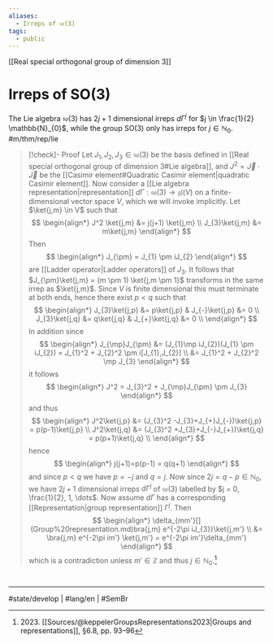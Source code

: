 ```yaml
---
aliases:
  - Irreps of 𝔰𝔬(3)
tags:
  - public
---
```

[[Real special orthogonal group of dimension 3]]
# Irreps of SO(3)

The Lie algebra $\mathfrak{so}(3)$ has $2j+1$ dimensional irreps $d\Gamma^j$ for $j \in \frac{1}{2} \mathbb{N}_{0}$,
while the group $\mathrm{SO}(3)$ only has irreps for $j \in \mathbb{N}_{0}$. #m/thm/rep/lie 

> [!check]- Proof
> Let $J_{1},J_{2},J_{3} \in \mathfrak{so}(3)$ be the basis defined in [[Real special orthogonal group of dimension 3#Lie algebra]],
> and $J^2 = \vec J \cdot \vec J$ be the [[Casimir element#Quadratic Casimir element|quadratic Casimir element]].
> Now consider a [[Lie algebra representation|representation]] $d\Gamma : \mathfrak{so}(3) \to \mathfrak{gl}(V)$ on a finite-dimensional vector space $V$,
> which we will invoke implicitly.
> Let $\ket{j,m} \in V$ such that
> $$
> \begin{align*}
> J^2 \ket{j,m} &= j(j+1) \ket{j,m} \\
> J_{3}\ket{j,m} &= m\ket{j,m} 
> \end{align*}
> $$
> Then
> $$
> \begin{align*}
> J_{\pm} = J_{1} \pm iJ_{2}
> \end{align*}
> $$
> are [[Ladder operator|Ladder operators]] of $J_{3}$.
> It follows that $J_{\pm}\ket{j,m} = (m \pm 1) \ket{j,m \pm 1}$ transforms in the same irrep as $\ket{j,m}$.
> Since $V$ is finite dimensional this must terminate at both ends,
> hence there exist $p < q$ such that
> $$
> \begin{align*}
> J_{3}\ket{j,p}  &= p\ket{j,p} & J_{-}\ket{j,p} &= 0 \\ 
> J_{3}\ket{j,q}  &= q\ket{j,q} & J_{+}\ket{j,q} &= 0 \\ 
> \end{align*}
> $$
> In addition since
> $$
> \begin{align*}
> J_{\mp}J_{\pm} &= (J_{1}\mp iJ_{2})(J_{1} \pm iJ_{2}) = J_{1}^2 + J_{2}^2 \pm i[J_{1},J_{2}] \\
> &= J_{1}^2 + J_{2}^2 \mp J_{3}
> \end{align*}
> $$
> it follows
> $$
> \begin{align*}
> J^2 = J_{3}^2 + J_{\mp}J_{\pm} \pm J_{3}
> \end{align*}
> $$
> and thus
> $$
> \begin{align*}
> J^2\ket{j,p} &=  (J_{3}^2 -J_{3}+J_{+}J_{-})\ket{j,p} = p(p-1)\ket{j,p} \\
> J^2\ket{j,q} &=  (J_{3}^2 +J_{3}+J_{-}J_{+})\ket{j,q} = p(p+1)\ket{j,q} \\
> \end{align*}
> $$
> hence
> $$
> \begin{align*}
> j(j+1)=p(p-1) = q(q+1)
> \end{align*}
> $$
> and since $p<q$ we have $p = -j$ and $q = j$.
> Now since $2j =q-p \in \mathbb{N}_{0}$,
> we have $2j+1$ dimensional irreps $d\Gamma^j$ of $\mathfrak{so}(3)$ labelled by $j = 0, \frac{1}{2}, 1, \dots$.
> Now assume $d\Gamma$ has a corresponding [[Representation|group representation]] $\Gamma^j$.
> Then
> $$
> \begin{align*}
> \delta_{mm'}[](Group%20representation.md)bra{j,m} e^{-2\pi iJ_{3}}\ket{j,m'} \\ &= \bra{j,m} e^{-2\pi im'} \ket{j,m'}
> = e^{-2\pi im'}\delta_{mm'}  
> \end{align*}
> $$
> which is a contradiction unless $m' \in \mathbb{Z}$ and thus $j \in \mathbb{N}_{0}$.[^2023]
> <span class="QED"/>


[^2023]: 2023\. [[Sources/@keppelerGroupsRepresentations2023|Groups and representations]], §6.8, pp. 93–96

#
---
#state/develop | #lang/en | #SemBr
